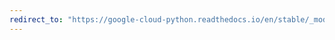 ```yaml
---
redirect_to: "https://google-cloud-python.readthedocs.io/en/stable/_modules/google/cloud/spanner_v1/pool.html"
---
```

